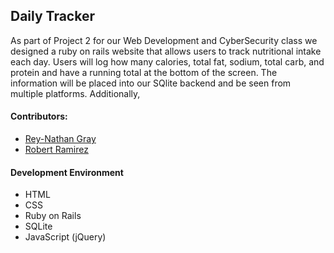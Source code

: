 ## Daily Tracker

As part of Project 2 for our Web Development and CyberSecurity class we designed a ruby on rails website that allows users to track nutritional intake each day. Users will log how many calories, total fat, sodium, total carb, and protein and have a running total at the bottom of the screen. The information will be placed into our SQlite backend and be seen from multiple platforms. Additionally,

#### Contributors:   
  + [Rey-Nathan Gray](https://github.com/reynathangray)
  + [Robert Ramirez](https://github.com/rrami17)

#### Development Environment
  + HTML
  + CSS
  + Ruby on Rails
  + SQLite
  + JavaScript (jQuery)
